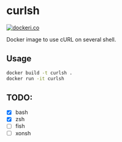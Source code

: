 # curlsh
[![dockeri.co](https://dockeri.co/image/hayata/curlsh)](https://hub.docker.com/r/hayata/curlsh)

Docker image to use cURL on several shell.

## Usage

```sh
docker build -t curlsh .
docker run -it curlsh
```

## TODO:

- [x] bash
- [x] zsh
- [ ] fish
- [ ] xonsh
